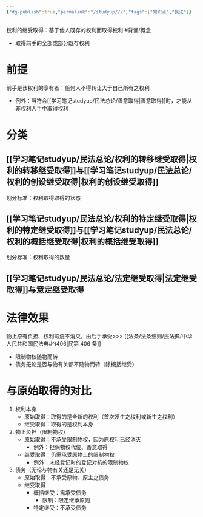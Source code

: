 ```yaml
---
{"dg-publish":true,"permalink":"/studyup///","tags":["知识点","民法"]}
---
```


权利的继受取得：基于他人既存的权利而取得权利 #背诵/概念 
- 取得前手的全部或部分既存权利
# 前提
前手是该权利的享有者：任何人不得转让大于自己所有之权利
- 例外：当符合[[学习笔记studyup/民法总论/善意取得\|善意取得]]时，才能从非权利人手中取得权利
# 分类
## [[学习笔记studyup/民法总论/权利的转移继受取得\|权利的转移继受取得]]与[[学习笔记studyup/民法总论/权利的创设继受取得\|权利的创设继受取得]]
划分标准：权利取得取得的状态
## [[学习笔记studyup/民法总论/权利的特定继受取得\|权利的特定继受取得]]与[[学习笔记studyup/民法总论/权利的概括继受取得\|权利的概括继受取得]]
划分标准：权利取得的数量
## [[学习笔记studyup/民法总论/法定继受取得\|法定继受取得]]与意定继受取得
# 法律效果
物上原有负担、权利瑕疵不消灭，由后手承受>>> [[法条/法条细则/民法典/中华人民共和国民法典#^t406\|民第 406 条]]
- 限制物权随物而转
- 债务无论是否与物有关都不随物而转（除概括继受）
# 与原始取得的对比
1. 权利本身
	- 原始取得：取得的是全新的权利（首次发生之权利或新生之权利）
	- 继受取得：取得的是权利本身
2. 物上负担（限制物权）
	- 原始取得：不承受限制物权，因为原权利已经消灭
		- 例外：担保物权代位、善意取得
	- 继受取得：仍需承受原物上的限制物权
		- 例外：未经登记时的登记对抗的限制物权
3. 债务（无论与物有关还是无关）
	- 原始取得：不承受原物、原主之债务
	- 继受取得
		- 概括继受：需承受债务
			- 限制：限定继承原则
		- 特定继受：不承受债务